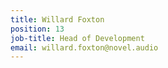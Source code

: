 ```yaml
---
title: Willard Foxton
position: 13
job-title: Head of Development
email: willard.foxton@novel.audio
---
```


